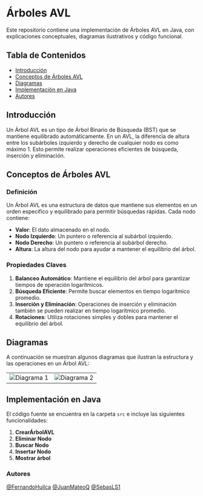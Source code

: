# Árboles AVL

Este repositorio contiene una implementación de Árboles AVL en Java, con explicaciones conceptuales, diagramas ilustrativos y código funcional.
## Tabla de Contenidos

- [Introducción](#introducción)
- [Conceptos de Árboles AVL](#conceptos-de-árboles-avl)
- [Diagramas](#diagramas)
- [Implementación en Java](#implementación-en-java)
- [Autores](#autores)

## Introducción

Un Árbol AVL es un tipo de Árbol Binario de Búsqueda (BST) que se mantiene equilibrado automáticamente. En un AVL, la diferencia de altura entre los subárboles izquierdo y derecho de cualquier nodo es como máximo 1. Esto permite realizar operaciones eficientes de búsqueda, inserción y eliminación.

## Conceptos de Árboles AVL

### Definición

Un Árbol AVL es una estructura de datos que mantiene sus elementos en un orden específico y equilibrado para permitir búsquedas rápidas. Cada nodo contiene:

- **Valor**: El dato almacenado en el nodo.
- **Nodo Izquierdo**: Un puntero o referencia al subárbol izquierdo.
- **Nodo Derecho**: Un puntero o referencia al subárbol derecho.
- **Altura**: La altura del nodo para ayudar a mantener el equilibrio del árbol.

### Propiedades Claves

1. **Balanceo Automático**: Mantiene el equilibrio del árbol para garantizar tiempos de operación logarítmicos.
2. **Búsqueda Eficiente**: Permite buscar elementos en tiempo logarítmico promedio.
3. **Inserción y Eliminación**: Operaciones de inserción y eliminación también se pueden realizar en tiempo logarítmico promedio.
4. **Rotaciones**: Utiliza rotaciones simples y dobles para mantener el equilibrio del árbol.

## Diagramas

A continuación se muestran algunos diagramas que ilustran la estructura y las operaciones en un Árbol AVL:

<table>
  <tr>
    <td><img src="https://github.com/FernandoHuilca/Arboles-AVL/assets/134117009/753e86b8-aa47-4d59-b723-c27f443b2ea6" alt="Diagrama 1"></td>
    <td><img src="https://github.com/FernandoHuilca/Arboles-AVL/assets/134117009/e76a6585-706b-4e3c-b878-1e9e10d6acf3" alt="Diagrama 2"></td>
  </tr>
</table>

## Implementación en Java

El código fuente se encuentra en la carpeta `src` e incluye las siguientes funcionalidades:

1. **CrearÁrbolAVL**
2. **Eliminar Nodo**
3. **Buscar Nodo**
4. **Insertar Nodo** 
5. **Mostrar árbol**

### Autores
[@FernandoHuilca](https://github.com/FernandoHuilca)
[@JuanMateoQ](https://github.com/JuanMateoQ)
[@SebasLS1](https://github.com/SebasLS1)
